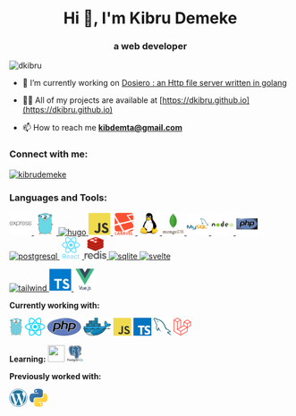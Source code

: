 <h1 align="center">Hi 👋, I'm Kibru Demeke</h1>
<h3 align="center">a web developer</h3>

<p align="left"> <img src="https://komarev.com/ghpvc/?username=dkibru&label=Profile%20views&color=0e75b6&style=flat" alt="dkibru" /> </p>

- 🔭 I’m currently working on [Dosiero : an Http file server written in golang](https://github.com/dKibru/dosiero)

- 👨‍💻 All of my projects are available at [https://dkibru.github.io](https://dkibru.github.io)

- 📫 How to reach me **kibdemta@gmail.com**

<h3 align="left">Connect with me:</h3>
<p align="left">
<a href="https://linkedin.com/in/kibrudemeke" target="blank"><img align="center" src="https://raw.githubusercontent.com/rahuldkjain/github-profile-readme-generator/master/src/images/icons/Social/linked-in-alt.svg" alt="kibrudemeke" height="30" width="40" /></a>
</p>

<h3 align="left">Languages and Tools:</h3>
<p align="left"> <a href="https://expressjs.com" target="_blank"> <img src="https://raw.githubusercontent.com/devicons/devicon/master/icons/express/express-original-wordmark.svg" alt="express" width="40" height="40"/> </a> <a href="https://golang.org" target="_blank"> <img src="https://raw.githubusercontent.com/devicons/devicon/master/icons/go/go-original.svg" alt="go" width="40" height="40"/> </a> <a href="https://gohugo.io/" target="_blank"> <img src="https://api.iconify.design/logos-hugo.svg" alt="hugo" width="40" height="40"/> </a> <a href="https://developer.mozilla.org/en-US/docs/Web/JavaScript" target="_blank"> <img src="https://raw.githubusercontent.com/devicons/devicon/master/icons/javascript/javascript-original.svg" alt="javascript" width="40" height="40"/> </a> <a href="https://laravel.com/" target="_blank"> <img src="https://raw.githubusercontent.com/devicons/devicon/master/icons/laravel/laravel-plain-wordmark.svg" alt="laravel" width="40" height="40"/> </a> <a href="https://www.linux.org/" target="_blank"> <img src="https://raw.githubusercontent.com/devicons/devicon/master/icons/linux/linux-original.svg" alt="linux" width="40" height="40"/> </a> <a href="https://www.mongodb.com/" target="_blank"> <img src="https://raw.githubusercontent.com/devicons/devicon/master/icons/mongodb/mongodb-original-wordmark.svg" alt="mongodb" width="40" height="40"/> </a> <a href="https://www.mysql.com/" target="_blank"> <img src="https://raw.githubusercontent.com/devicons/devicon/master/icons/mysql/mysql-original-wordmark.svg" alt="mysql" width="40" height="40"/> </a> <a href="https://nodejs.org" target="_blank"> <img src="https://raw.githubusercontent.com/devicons/devicon/master/icons/nodejs/nodejs-original-wordmark.svg" alt="nodejs" width="40" height="40"/> </a> <a href="https://www.php.net" target="_blank"> <img src="https://raw.githubusercontent.com/devicons/devicon/master/icons/php/php-original.svg" alt="php" width="40" height="40"/> </a> <a href="https://www.postgresql.org" target="_blank"> <img src="" alt="postgresql" width="40" height="40"/> </a> <a href="https://reactjs.org/" target="_blank"> <img src="https://raw.githubusercontent.com/devicons/devicon/master/icons/react/react-original-wordmark.svg" alt="react" width="40" height="40"/> </a> <a href="https://redis.io" target="_blank"> <img src="https://raw.githubusercontent.com/devicons/devicon/master/icons/redis/redis-original-wordmark.svg" alt="redis" width="40" height="40"/> </a> <a href="https://www.sqlite.org/" target="_blank"> <img src="https://www.vectorlogo.zone/logos/sqlite/sqlite-icon.svg" alt="sqlite" width="40" height="40"/> </a> <a href="https://svelte.dev" target="_blank"> <img src="https://upload.wikimedia.org/wikipedia/commons/1/1b/Svelte_Logo.svg" alt="svelte" width="40" height="40"/> </a> 
  
  <a href="https://tailwindcss.com/" target="_blank"> <img src="https://www.vectorlogo.zone/logos/tailwindcss/tailwindcss-icon.svg" alt="tailwind" width="40" height="40"/> </a> 
  <a href="https://www.typescriptlang.org/" target="_blank"> <img src="https://raw.githubusercontent.com/devicons/devicon/master/icons/typescript/typescript-original.svg" alt="typescript" width="40" height="40"/> </a> <a href="https://vuejs.org/" target="_blank"> <img src="https://raw.githubusercontent.com/devicons/devicon/master/icons/vuejs/vuejs-original-wordmark.svg" alt="vuejs" width="40" height="40"/> </a> </p>


**Currently working with:**

<a href="https://golang.org/" title="Golang"><img src="icons/golang.png" /></a>
<a href="https://reactjs.org/" title="React"><img src="icons/react.png" /></a>
<a href="https://www.php.net/" title="PHP"><img src="icons/php.png" /></a>
<a href="https://www.docker.com/" title="Docker"><img src="icons/docker.png" /></a>
<a href="https://en.wikipedia.org/wiki/JavaScript" title="JavaScript"><img src="icons/javascript.png" /></a>
<a href="https://www.typescriptlang.org/" title="TypeScript"><img src="icons/typescript.png" /></a>
<a href="https://www.mysql.com/" title="MySQL"><img src="icons/mysql.png" /></a>
<a href="https://laravel.com/" title="Laravel"><img src="icons/laravel.png" /></a>


**Learning:**
<a href="https://svelte.org/" title="Svelte"><img width="30" height="30" src="https://upload.wikimedia.org/wikipedia/commons/1/1b/Svelte_Logo.svg" /></a>
<a href="https://svelte.org/" title="Postgresql"><img width="30" height="30" src="https://raw.githubusercontent.com/devicons/devicon/master/icons/postgresql/postgresql-original-wordmark.svg" /></a>

**Previously worked with:**

<a href="https://wordpress.org/" title="WordPress"><img src="icons/wordpress.png" /></a>
<a href="https://www.python.org/" title="Python"><img src="icons/python.png" /></a>

